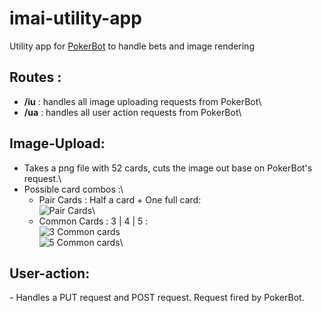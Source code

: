 # imai-utility-app
Utility app for [PokerBot](https://github.com/BrianTsui2018/imai-poker) to handle bets and image rendering

## Routes :
* **/iu** : handles all image uploading requests from PokerBot\
* **/ua** : handles all user action requests from PokerBot\

## Image-Upload:
*  Takes a png file with 52 cards, cuts the image out base on PokerBot's request.\
*  Possible card combos :\
    *  Pair Cards : Half a card + One full card:\
        ![Pair Cards](https://i.imgur.com/EOzo2tJ.png)\
    *  Common Cards : 3 | 4 | 5 :\
        ![3 Common cards](https://i.imgur.com/thR0nKg.png)\
        ![5 Common cards](https://i.imgur.com/TQ40Qx2.png)\


## User-action:
*-* Handles a PUT request and POST request. Request fired by PokerBot.
